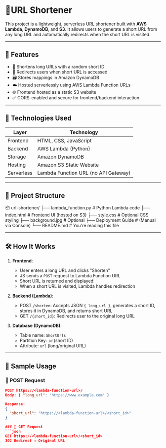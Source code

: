 # 🔗URL Shortener

This project is a lightweight, serverless URL shortener built with **AWS Lambda**, **DynamoDB**, and **S3**. It allows users to generate a short URL from any long URL and automatically redirects when the short URL is visited.

---

## 🚀 Features

- 🔗 Shortens long URLs with a random short ID
- 🚦 Redirects users when short URL is accessed
- 🗃️ Stores mappings in Amazon DynamoDB
- ☁️ Hosted serverlessly using AWS Lambda Function URLs
- 🌐 Frontend hosted as a static S3 website
- ✅ CORS-enabled and secure for frontend/backend interaction

---

## 🧰 Technologies Used

| Layer      | Technology     |
|------------|----------------|
| Frontend   | HTML, CSS, JavaScript |
| Backend    | AWS Lambda (Python) |
| Storage    | Amazon DynamoDB |
| Hosting    | Amazon S3 Static Website |
| Serverless | Lambda Function URL (no API Gateway) |

---

## 📁 Project Structure

📦 url-shortener/
├── lambda_function.py # Python Lambda code
├── index.html # Frontend UI (hosted on S3)
├── style.css # Optional CSS styling
├── background.jpg # Optional
├── Deployment Guide # (Manual via Console)
└── README.md # You're reading this file


---

## 🛠 How It Works

1. **Frontend**:
    - User enters a long URL and clicks "Shorten"
    - JS sends a `POST` request to Lambda Function URL
    - Short URL is returned and displayed
    - When a short URL is visited, Lambda handles redirection

2. **Backend (Lambda)**:
    - POST `/shorten`: Accepts JSON `{ long_url }`, generates a short ID, stores it in DynamoDB, and returns short URL
    - GET `/{short_id}`: Redirects user to the original long URL

3. **Database (DynamoDB)**:
    - Table name: `ShortUrls`
    - Partition Key: `id` (short ID)
    - Attribute: `url` (long/original URL)

---

## 🧪 Sample Usage

### 🔹 POST Request
```json
POST https://<lambda-function-url>/
Body: { "long_url": "https://www.example.com" }

Response:
{
  "short_url": "https://<lambda-function-url>/<short_id>"
}

### 🔹 GET Request
```json
GET https://<lambda-function-url>/<short_id>
302 Redirect → Original URL
